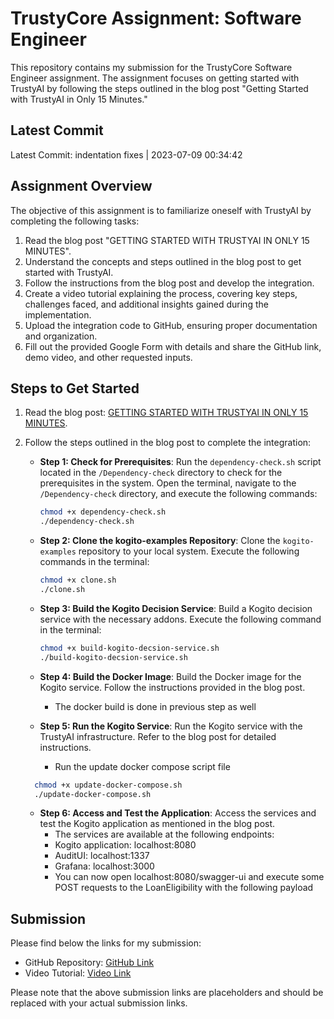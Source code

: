 # TrustyCore Assignment: Software Engineer

This repository contains my submission for the TrustyCore Software Engineer assignment. The assignment focuses on getting started with TrustyAI by following the steps outlined in the blog post "Getting Started with TrustyAI in Only 15 Minutes."

## Latest Commit

Latest Commit: indentation fixes | 2023-07-09 00:34:42 

## Assignment Overview

The objective of this assignment is to familiarize oneself with TrustyAI by completing the following tasks:

1. Read the blog post "GETTING STARTED WITH TRUSTYAI IN ONLY 15 MINUTES".
2. Understand the concepts and steps outlined in the blog post to get started with TrustyAI.
3. Follow the instructions from the blog post and develop the integration.
4. Create a video tutorial explaining the process, covering key steps, challenges faced, and additional insights gained during the implementation.
5. Upload the integration code to GitHub, ensuring proper documentation and organization.
6. Fill out the provided Google Form with details and share the GitHub link, demo video, and other requested inputs.

## Steps to Get Started

1. Read the blog post: [GETTING STARTED WITH TRUSTYAI IN ONLY 15 MINUTES](https://blog.kie.org/2021/05/getting-started-with-trustyai-in-only-15-minutes.html).

2. Follow the steps outlined in the blog post to complete the integration:

   - **Step 1: Check for Prerequisites**: Run the `dependency-check.sh` script located in the `/Dependency-check` directory to check for the prerequisites in the system. Open the terminal, navigate to the `/Dependency-check` directory, and execute the following commands:

     ```bash
     chmod +x dependency-check.sh
     ./dependency-check.sh
     ```

   - **Step 2: Clone the kogito-examples Repository**: Clone the `kogito-examples` repository to your local system. Execute the following commands in the terminal:

     ```bash
     chmod +x clone.sh
     ./clone.sh
     ```

   - **Step 3: Build the Kogito Decision Service**: Build a Kogito decision service with the necessary addons. Execute the following command in the terminal:

     ```bash
     chmod +x build-kogito-decsion-service.sh
     ./build-kogito-decsion-service.sh
     ```

   - **Step 4: Build the Docker Image**: Build the Docker image for the Kogito service. Follow the instructions provided in the blog post.

     - The docker build is done in previous step as well

   - **Step 5: Run the Kogito Service**: Run the Kogito service with the TrustyAI infrastructure. Refer to the blog post for detailed instructions.
     - Run the update docker compose script file

    ```bash
      chmod +x update-docker-compose.sh
      ./update-docker-compose.sh
    ```

   - **Step 6: Access and Test the Application**: Access the services and test the Kogito application as mentioned in the blog post.
      - The services are available at the following endpoints:
      - Kogito application: localhost:8080
      - AuditUI: localhost:1337
      - Grafana: localhost:3000
      - You can now open localhost:8080/swagger-ui and execute some POST requests to the LoanEligibility with the following payload

## Submission

Please find below the links for my submission:

- GitHub Repository: [GitHub Link](https://github.com/aryansingh920/trusty-core.git)
- Video Tutorial: [Video Link](add-your-video-link-here)

Please note that the above submission links are placeholders and should be replaced with your actual submission links.
